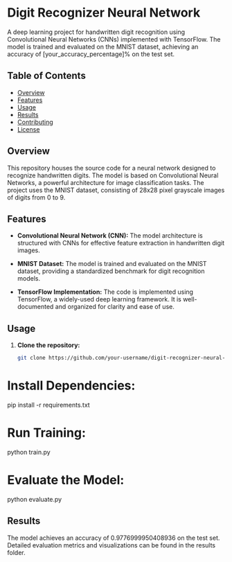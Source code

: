 # Digit Recognizer Neural Network

A deep learning project for handwritten digit recognition using Convolutional Neural Networks (CNNs) implemented with TensorFlow. The model is trained and evaluated on the MNIST dataset, achieving an accuracy of [your_accuracy_percentage]% on the test set.

## Table of Contents

- [Overview](#overview)
- [Features](#features)
- [Usage](#usage)
- [Results](#results)
- [Contributing](#contributing)
- [License](#license)

## Overview

This repository houses the source code for a neural network designed to recognize handwritten digits. The model is based on Convolutional Neural Networks, a powerful architecture for image classification tasks. The project uses the MNIST dataset, consisting of 28x28 pixel grayscale images of digits from 0 to 9.

## Features

- **Convolutional Neural Network (CNN):** The model architecture is structured with CNNs for effective feature extraction in handwritten digit images.
  
- **MNIST Dataset:** The model is trained and evaluated on the MNIST dataset, providing a standardized benchmark for digit recognition models.

- **TensorFlow Implementation:** The code is implemented using TensorFlow, a widely-used deep learning framework. It is well-documented and organized for clarity and ease of use.

## Usage

1. **Clone the repository:**

   ```bash
   git clone https://github.com/your-username/digit-recognizer-neural-network.git
 # Install Dependencies:
 pip install -r requirements.txt
# Run Training:
python train.py
# Evaluate the Model:
python evaluate.py
## Results
The model achieves an accuracy of  0.9776999950408936  on the test set. Detailed evaluation metrics and visualizations can be found in the results folder.
